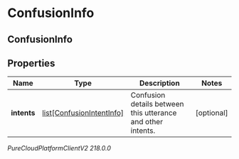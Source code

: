 # ConfusionInfo

## ConfusionInfo

## Properties

|Name | Type | Description | Notes|
|------------ | ------------- | ------------- | -------------|
| **intents** | [list[ConfusionIntentInfo]](ConfusionIntentInfo) | Confusion details between this utterance and other intents. | [optional] |



_PureCloudPlatformClientV2 218.0.0_

